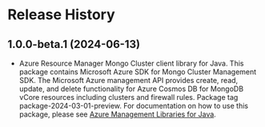 # Release History

## 1.0.0-beta.1 (2024-06-13)

- Azure Resource Manager Mongo Cluster client library for Java. This package contains Microsoft Azure SDK for Mongo Cluster Management SDK. The Microsoft Azure management API provides create, read, update, and delete functionality for Azure Cosmos DB for MongoDB vCore resources including clusters and firewall rules. Package tag package-2024-03-01-preview. For documentation on how to use this package, please see [Azure Management Libraries for Java](https://aka.ms/azsdk/java/mgmt).
